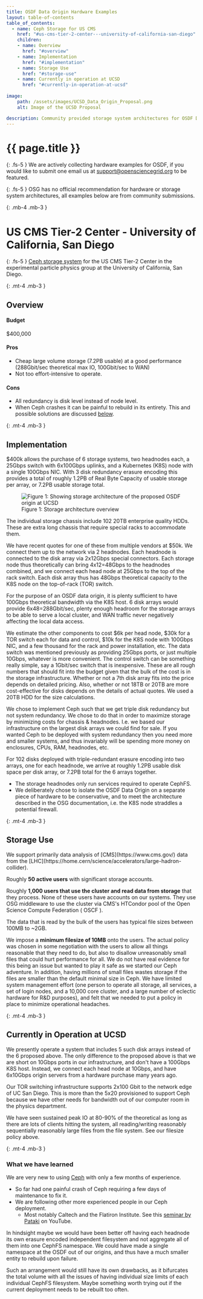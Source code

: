 ```yaml
---
title: OSDF Data Origin Hardware Examples
layout: table-of-contents
table_of_contents:
  - name: Ceph Storage for US CMS
    href: "#us-cms-tier-2-center---university-of-california-san-diego"
    children:
    - name: Overview
      href: "#overview"
    - name: Implementation
      href: "#implementation"
    - name: Storage Use
      href: "#storage-use"
    - name: Currently in operation at UCSD
      href: "#currently-in-operation-at-ucsd"
      
image:
    path: /assets/images/UCSD_Data_Origin_Proposal.png
    alt: Image of the UCSD Proposal

description: Community provided storage system architectures for OSDF Data Origins
---
```


# {{ page.title }}

{: .fs-5 }
We are actively collecting hardware examples for OSDF, if you would like to submit one
email us at [support@opensciencegrid.org](mailto:support@opensciencegrid.org) to be featured.

{: .fs-5 }
OSG has no official recommendation for hardware or storage system architectures, all examples below are
from community submissions.

{: .mb-4 .mb-3 } 
# US CMS Tier-2 Center - University of California, San Diego

{: .fs-5 }
[Ceph storage system](https://docs.ceph.com/en/quincy/) for the US CMS Tier-2 Center in the experimental
particle physics group at the University of California, San Diego.

{: .mt-4 .mb-3 }
## Overview

<div class="rounded bg-light p-2 fs-5" markdown="1">

#### Budget
$400,000

#### Pros

- Cheap large volume storage (7.2PB usable) at a good performance (288Gbit/sec theoretical max IO, 100Gbit/sec to WAN)
- Not too effort-intensive to operate.

#### Cons

- All redundancy is disk level instead of node level.
- When Ceph crashes it can be painful to rebuild in its entirety. This and possible solutions are discussed [below](#currently-in-operation-at-ucsd).

  
</div>

{: .mt-4 .mb-3 }
## Implementation

<div class="rounded bg-light p-2 fs-5" markdown="1">

$400k allows the purchase of 6 storage systems, two headnodes each, a 25Gbps switch with 6x100Gbps uplinks, and a Kubernetes (K8S) node with a single 100Gbps NIC. With 3 disk redundancy erasure encoding this provides a total of roughly 1.2PB of Real Byte Capacity of usable storage per array, or 7.2PB usable storage total.

<div class="d-flex py-3">
  <figure style="max-width: 600px" class="mx-auto">
    <img class="img-fluid" src="{{ '/assets/images/UCSD_Data_Origin_Proposal.png' | relative_url }}" alt="Figure 1: Showing storage architecture of the proposed OSDF origin at UCSD"/>
    <figcaption>Figure 1: Storage architecture overview</figcaption>
  </figure>
</div>

The individual storage chassis include 102 20TB enterprise quality HDDs. These are extra long chassis that require special racks to accommodate them.

We have recent quotes for one of these from multiple vendors at $50k. We connect them up to the network via 2 headnodes. Each headnode is connected to the disk array via 2x12Gbps special connectors. Each storage node thus theoretically can bring 4x12=48Gbps to the headnodes combined, and we connect each head node at 25Gbps to the top of the rack switch. Each disk array thus has 48Gbps theoretical capacity to the K8S node on the top-of-rack (TOR) switch.

For the purpose of an OSDF data origin, it is plenty sufficient to have 100Gbps theoretical bandwidth via the K8S host. 6 disk arrays would provide 6x48=288Gbit/sec, plenty enough headroom for the storage arrays to be able to serve a local cluster, and WAN traffic never negatively affecting the local data access.

We estimate the other components to cost $6k per head node, $30k for a TOR  switch each for data and control, $10k for the K8S node with 100Gbps NIC, and a few thousand for the rack and power installation, etc. The data switch was mentioned previously as providing 25Gbps ports, or just multiple 10Gbps, whatever is more convenient. The control switch can be something really simple, say a 1Gbit/sec switch that is inexpensive. These are all rough numbers that should fit into the budget given that the bulk of the cost is in the storage infrastructure. Whether or not a 7th disk array fits into the price depends on detailed pricing. Also, whether or not 18TB or 20TB are more cost-effective for disks depends on the details of actual quotes. We used a 20TB HDD for the size calculations.

We chose to implement Ceph such that we get triple disk redundancy but not system redundancy. We chose to do that in order to maximize storage by minimizing costs for chassis & headnodes. I.e. we based our infrastructure on the largest disk arrays we could find for sale. If you wanted Ceph to be deployed with system redundancy then you need more and smaller systems, and thus invariably will be spending more money on enclosures, CPUs, RAM, headnodes, etc. 

For 102 disks deployed with triple-redundant erasure encoding into two arrays, one for each headnode, we arrive at roughly 1.2PB usable disk space per disk array, or 7.2PB total for the 6 arrays together.
- The storage headnodes only run services required to operate CephFS.
- We deliberately chose to isolate the OSDF Data Origin on a separate piece of hardware to be conservative, and to meet the architecture described in the OSG documentation, i.e. the K8S node straddles a potential firewall.
</div>

{: .mt-4 .mb-3 }
## Storage Use

<div class="rounded bg-light p-2 fs-5" markdown="1">
We support primarily data analysis of [CMS](https://www.cms.gov/) data from the [LHC](https://home.cern/science/accelerators/large-hadron-collider).

Roughly **50 active users** with significant storage accounts.

Roughly **1,000 users that use the cluster and read data from storage** that they process. None of these users have accounts on our systems. They use OSG middleware to use the cluster via CMS's HTCondor pool of the Open Science Compute Federation ( OSCF ).

The data that is read by the bulk of the users has typical file sizes between 100MB to ~2GB.

We impose a **minimum filesize of 10MB** onto the users. The actual policy was chosen in some negotiation with the users to allow all things reasonable that they need to do, but also to disallow unreasonably small files that could hurt performance for all. We do not have real evidence for this being an issue but wanted to play it safe as we started our Ceph adventure. In addition, having millions of small files wastes storage if the files are smaller than the default minimal size in Ceph. We have limited system management effort (one person to operate all storage, all services, a set of login nodes, and a 10,000 core cluster, and a large number of eclectic hardware for R&D purposes), and felt that we needed to put a policy in place to minimize operational headaches.

</div>

{: .mt-4 .mb-3 }
## Currently in Operation at UCSD

<div class="rounded bg-light p-2 fs-5" markdown="1">
We presently operate a system that includes 5 such disk arrays instead of the 6 proposed above. The only difference to the proposed above is that we are short on 10Gbps ports in our infrastructure, and don't have a 100Gbps K8S host. Instead, we connect each head node at 10Gbps, and have 6x10Gbps origin servers from a hardware purchase many years ago. 

Our TOR switching infrastructure supports 2x100 Gbit to the network edge of UC San Diego. This is more than the 5x20 provisioned to support Ceph because we have other needs for bandwidth out of our computer room in the physics department.

We have seen sustained peak IO at 80-90% of the theoretical as long as there are lots of clients hitting the system, all reading/writing reasonably sequentially reasonably large files from the file system. See our filesize policy above.

</div>

{: .mt-4 .mb-3 }
### What we have learned

<div class="rounded bg-light p-2 fs-5" markdown="1">

We are very new to using [Ceph](https://docs.ceph.com/en/quincy/) with only a few months of experience.
- So far had one painful crash of Ceph requiring a few days of maintenance to fix it.
- We are following other more experienced people in our Ceph deployment.
  - Most notably Caltech and the Flatiron Institute. See this [seminar by Pataki](https://www.youtube.com/watch?v=9CVZnY-txmY) on YouTube.

In hindsight maybe we would have been better off having each headnode its own erasure encoded independent filesystem and not aggregate all of them into one CephFS namespace. We could have made a single namespace at the OSDF out of our origins, and thus have a much smaller entity to rebuild upon failure.

Such an arrangement would still have its own drawbacks, as it bifurcates the total volume with all the issues of having individual size limits of each individual CephFS filesystem. Maybe something worth trying out if the current deployment needs to be rebuilt too often.

</div>
